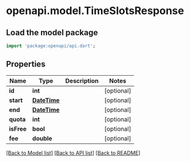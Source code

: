 # openapi.model.TimeSlotsResponse

## Load the model package
```dart
import 'package:openapi/api.dart';
```

## Properties
Name | Type | Description | Notes
------------ | ------------- | ------------- | -------------
**id** | **int** |  | [optional] 
**start** | [**DateTime**](DateTime.md) |  | [optional] 
**end** | [**DateTime**](DateTime.md) |  | [optional] 
**quota** | **int** |  | [optional] 
**isFree** | **bool** |  | [optional] 
**fee** | **double** |  | [optional] 

[[Back to Model list]](../README.md#documentation-for-models) [[Back to API list]](../README.md#documentation-for-api-endpoints) [[Back to README]](../README.md)


